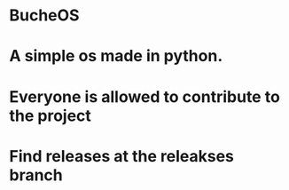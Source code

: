 # BucheOS
# A simple os made in python. 
# Everyone is allowed to contribute to the project
# Find releases at the releakses branch

